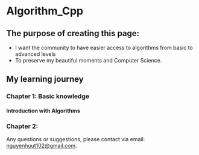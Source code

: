 # Algorithm_Cpp
## The purpose of creating this page: 
- I want the community to have easier access to algorithms from basic to advanced levels
- To preserve my beautiful moments and Computer Science.
## My learning journey
### Chapter 1: Basic knowledge
#### Introduction with Algorithms
### Chapter 2: 
Any questions or suggestions, please contact via email: nguyenhuut102@gmail.com.
